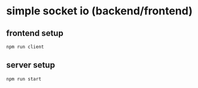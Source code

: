 # simple socket io (backend/frontend)

## frontend setup

`npm run client`

## server setup

`npm run start`
